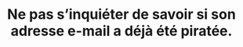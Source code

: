 ---
categories: category-kW-FytF1BDPDcjYzpVQvr
definitions:
- definition-CBCc3kX3sRvkXu9EnTpJL
goodPractices:
- Vérifier régulièrement son historique de connexion pour surveiller l’activité de
  son compte. Utiliser le système de double authentification.
risks:
- Se sentir à l’abri d’un quelconque piratage par excès de confiance et simplifier
  le maintien de l’accès à des personnes malveillantes.
title: Ne pas s’inquiéter de savoir si son adresse e-mail a déjà été piratée.
uuid: vulnerability-FeAS4qm_vHQLoY4JqPc_g
visibleInCms: true
---